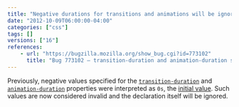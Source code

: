 ```yaml
---
title: "Negative durations for transitions and animations will be ignored"
date: "2012-10-09T06:00:00-04:00"
categories: ["css"]
tags: []
versions: ["16"]
references:
    - url: "https://bugzilla.mozilla.org/show_bug.cgi?id=773102"
      title: "Bug 773102 – transition-duration and animation-duration should reject negative values at parse time"
---
```

Previously, negative values specified for the [`transition-duration`](https://developer.mozilla.org/docs/Web/CSS/transition-duration) and [`animation-duration`](https://developer.mozilla.org/docs/Web/CSS/animation-duration) properties were interpreted as `0s`, the [initial value](https://developer.mozilla.org/docs/Web/CSS/initial_value). Such values are now considered invalid and the declaration itself will be ignored.
